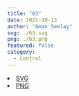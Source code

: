 ```yaml
---
title: "63"
date: 2021-10-13
author: "Aman Seelay"
svg: ./63.svg
png: ./63.png
featured: false
category:
  - Control
---
```


<li><a href="./63.svg" download className="btn-svg">SVG</a></li>
<li><a href="./63.png" download className="btn-png">PNG</a></li>
